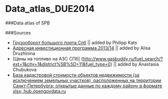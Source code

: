 Data_atlas_DUE2014
==================

###Data atlas of SPB



###Sources

- [Грузооборот большого порта Спб](http://www.pasp.ru/dannye_po_gruzooborotu) || added by Philipp Kats
- [Адресная инвестиционная программа 2013/14](http://gov.spb.ru/static/writable/ckeditor/uploads/2012/10/02/Adresnaja-investicionnaja-programma-na-2012-god-i-na-planovyj-period-2013-i-2014-godov.pdf) || added by Alisa Druzhinina
- [Цены на топливо на АЗС СПб] (http://www.gasbuddy.ru/fuel_search/?ext=1&city=1&district%5B%5D=11&fuel_type=0) || added by Anastasia Chubukova
- [База кадастровой стоимости объектов недвижимости (за исключением земельных участков), расположенных на территории Санкт-Петербурга; открытые данные по каждому району в формате xlsx; hub.opengovdata.ru](http://hub.opengovdata.ru/dataset/spb-cadaster-flats)
